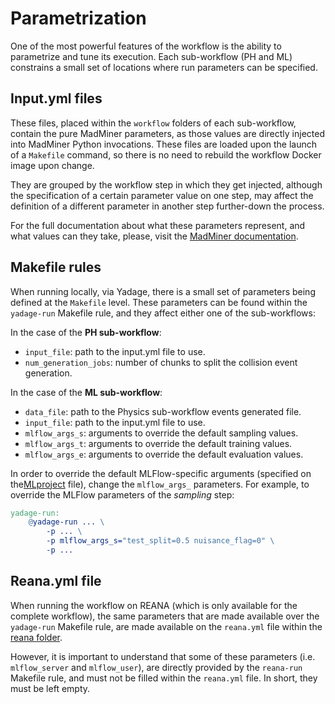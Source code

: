 # Parametrization

One of the most powerful features of the workflow is the ability to parametrize and tune its execution.
Each sub-workflow (PH and ML) constrains a small set of locations where run parameters can be specified.


## Input.yml files
These files, placed within the `workflow` folders of each sub-workflow, contain the pure MadMiner parameters,
as those values are directly injected into MadMiner Python invocations. These files are loaded upon the launch of
a `Makefile` command, so there is no need to rebuild the workflow Docker image upon change.

They are grouped by the workflow step in which they get injected, although the specification of a certain parameter value
on one step, may affect the definition of a different parameter in another step further-down the process.

For the full documentation about what these parameters represent, and what values can they take,
please, visit the [MadMiner documentation][madminer-docs].


## Makefile rules
When running locally, via Yadage, there is a small set of parameters being defined at the `Makefile` level.
These parameters can be found within the `yadage-run` Makefile rule, and they affect either one of the sub-workflows:

In the case of the **PH sub-workflow**:
- `input_file`: path to the input.yml file to use.
- `num_generation_jobs`: number of chunks to split the collision event generation.

In the case of the **ML sub-workflow**:
- `data_file`: path to the Physics sub-workflow events generated file.
- `input_file`: path to the input.yml file to use.
- `mlflow_args_s`: arguments to override the default sampling values.
- `mlflow_args_t`: arguments to override the default training values.
- `mlflow_args_e`: arguments to override the default evaluation values.

In order to override the default MLFlow-specific arguments (specified on the[MLproject][madminer-workflow-mlproject] file),
change the `mlflow_args_` parameters. For example, to override the MLFlow parameters of the _sampling_ step:

```makefile
yadage-run:
    @yadage-run ... \
        -p ... \
        -p mlflow_args_s="test_split=0.5 nuisance_flag=0" \
        -p ...
```


## Reana.yml file
When running the workflow on REANA (which is only available for the complete workflow), the same parameters that are
made available over the `yadage-run` Makefile rule, are made available on the `reana.yml` file within the
[reana folder][madminer-workflow-reana-dir].

However, it is important to understand that some of these parameters (i.e. `mlflow_server` and `mlflow_user`),
are directly provided by the `reana-run` Makefile rule, and must not be filled within the `reana.yml` file.
In short, they must be left empty.


[madminer-docs]: https://madminer.readthedocs.io/en/latest/index.html
[madminer-workflow-mlproject]: https://github.com/scailfin/madminer-workflow-ml/blob/master/MLproject
[madminer-workflow-reana-dir]: https://github.com/scailfin/madminer-workflow/tree/master/reana
